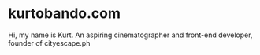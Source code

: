 # kurtobando.com

Hi, my name is Kurt. An aspiring cinematographer and front-end developer, founder of cityescape.ph
